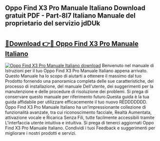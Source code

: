 ## Oppo Find X3 Pro Manuale Italiano Download gratuit PDF - Part-8I7 Italiano Manuale del proprietario del servizio jdDUk

# <h2><a href="http://dfbpdr.blite.top/?on=Oppo+Find+X3+Pro+Manuale+Italiano">🔗Download 👉🔴 Oppo Find X3 Pro Manuale Italiano</a></h2>

[![Oppo Find X3 Pro Manuale Italiano download](https://i.imgur.com/lujVjoI.png)](http://dfbpdr.blite.top/?on=Oppo+Find+X3+Pro+Manuale+Italiano)
Benvenuto nel manuale di Istruzioni per il tuo Oppo Find X3 Pro Manuale Italiano appena arrivato. Questo Manuale ha lo scopo di aiutarti a ottenere il massimo dal tuo Prodotto fornendo una panoramica completa delle sue caratteristiche, del processo di installazione, del manuale Dell'utente, dei suggerimenti per la manutenzione e delle procedure di risoluzione dei problemi. Si prega di conservare questo manuale per riferimento futuro.Questa guida è la tua guida affidabile per utilizzare efficacemente il tuo nuovo REDDDDDDD. Oppo Find X3 Pro Manuale Italiano ha un'impressionante collezione di funzionalità avanzate, tra cui riconoscimento facciale, Realtà Aumentata, attivazione vocale e Ricarica Senza Fili, tutte facilmente accessibili tramite L'interfaccia utente intuitiva e intuitiva. Si prega di tenerci aggiornati Oppo Find X3 Pro Manuale Italiano. Condividi i tuoi Feedback e suggerimenti per migliorare i nostri prodotti e servizi.
